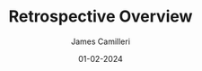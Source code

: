 ---
layout: post

title: "Retrospective Overview"
description: 
summary: A general overview of Agile Retrospective meetings and the different approaches a team can take to improvement. Lorem ipsum dolor sit amet, consectetur adipiscing elit, sed do eiusmod tempor incididunt ut labore et dolore magna aliqua. Ut enim ad minim veniam, quis nostrud exercitation ullamco laboris nisi ut aliquip ex ea commodo consequat.
highlights:

date: 01-02-2024
comingSoon: true

author: James Camilleri
role: Lead Developer
bio:
profile: retrospective-overview/profile.avif
---